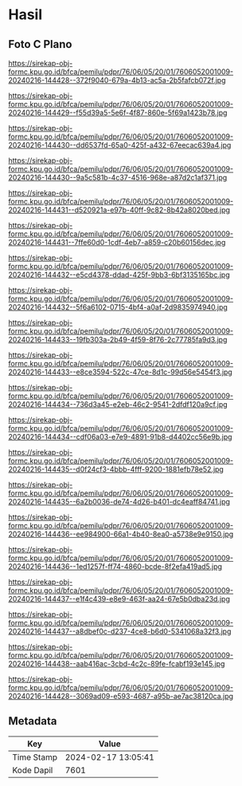# Hasil

## Foto C Plano

https://sirekap-obj-formc.kpu.go.id/bfca/pemilu/pdpr/76/06/05/20/01/7606052001009-20240216-144428--372f9040-679a-4b13-ac5a-2b5fafcb072f.jpg

https://sirekap-obj-formc.kpu.go.id/bfca/pemilu/pdpr/76/06/05/20/01/7606052001009-20240216-144429--f55d39a5-5e6f-4f87-860e-5f69a1423b78.jpg

https://sirekap-obj-formc.kpu.go.id/bfca/pemilu/pdpr/76/06/05/20/01/7606052001009-20240216-144430--dd6537fd-65a0-425f-a432-67eecac639a4.jpg

https://sirekap-obj-formc.kpu.go.id/bfca/pemilu/pdpr/76/06/05/20/01/7606052001009-20240216-144430--9a5c581b-4c37-4516-968e-a87d2c1af371.jpg

https://sirekap-obj-formc.kpu.go.id/bfca/pemilu/pdpr/76/06/05/20/01/7606052001009-20240216-144431--d520921a-e97b-40ff-9c82-8b42a8020bed.jpg

https://sirekap-obj-formc.kpu.go.id/bfca/pemilu/pdpr/76/06/05/20/01/7606052001009-20240216-144431--7ffe60d0-1cdf-4eb7-a859-c20b60156dec.jpg

https://sirekap-obj-formc.kpu.go.id/bfca/pemilu/pdpr/76/06/05/20/01/7606052001009-20240216-144432--e5cd4378-ddad-425f-9bb3-6bf3135165bc.jpg

https://sirekap-obj-formc.kpu.go.id/bfca/pemilu/pdpr/76/06/05/20/01/7606052001009-20240216-144432--5f6a6102-0715-4bf4-a0af-2d9835974940.jpg

https://sirekap-obj-formc.kpu.go.id/bfca/pemilu/pdpr/76/06/05/20/01/7606052001009-20240216-144433--19fb303a-2b49-4f59-8f76-2c77785fa9d3.jpg

https://sirekap-obj-formc.kpu.go.id/bfca/pemilu/pdpr/76/06/05/20/01/7606052001009-20240216-144433--e8ce3594-522c-47ce-8d1c-99d56e5454f3.jpg

https://sirekap-obj-formc.kpu.go.id/bfca/pemilu/pdpr/76/06/05/20/01/7606052001009-20240216-144434--736d3a45-e2eb-46c2-9541-2dfdf120a9cf.jpg

https://sirekap-obj-formc.kpu.go.id/bfca/pemilu/pdpr/76/06/05/20/01/7606052001009-20240216-144434--cdf06a03-e7e9-4891-91b8-d4402cc56e9b.jpg

https://sirekap-obj-formc.kpu.go.id/bfca/pemilu/pdpr/76/06/05/20/01/7606052001009-20240216-144435--d0f24cf3-4bbb-4fff-9200-1881efb78e52.jpg

https://sirekap-obj-formc.kpu.go.id/bfca/pemilu/pdpr/76/06/05/20/01/7606052001009-20240216-144435--6a2b0036-de74-4d26-b401-dc4eaff84741.jpg

https://sirekap-obj-formc.kpu.go.id/bfca/pemilu/pdpr/76/06/05/20/01/7606052001009-20240216-144436--ee984900-66a1-4b40-8ea0-a5738e9e9150.jpg

https://sirekap-obj-formc.kpu.go.id/bfca/pemilu/pdpr/76/06/05/20/01/7606052001009-20240216-144436--1ed1257f-ff74-4860-bcde-8f2efa419ad5.jpg

https://sirekap-obj-formc.kpu.go.id/bfca/pemilu/pdpr/76/06/05/20/01/7606052001009-20240216-144437--e1f4c439-e8e9-463f-aa24-67e5b0dba23d.jpg

https://sirekap-obj-formc.kpu.go.id/bfca/pemilu/pdpr/76/06/05/20/01/7606052001009-20240216-144437--a8dbef0c-d237-4ce8-b6d0-5341068a32f3.jpg

https://sirekap-obj-formc.kpu.go.id/bfca/pemilu/pdpr/76/06/05/20/01/7606052001009-20240216-144438--aab416ac-3cbd-4c2c-89fe-fcabf193e145.jpg

https://sirekap-obj-formc.kpu.go.id/bfca/pemilu/pdpr/76/06/05/20/01/7606052001009-20240216-144428--3069ad09-e593-4687-a95b-ae7ac38120ca.jpg


## Metadata

| Key        | Value               |
| ---------- | ------------------- |
| Time Stamp | 2024-02-17 13:05:41 |
| Kode Dapil | 7601                |




